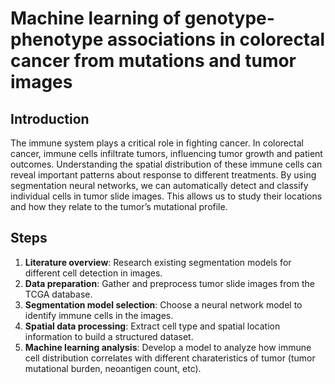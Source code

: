 # Machine learning of genotype-phenotype associations in colorectal cancer from mutations and tumor images

## Introduction
The immune system plays a critical role in fighting cancer. In colorectal cancer, immune cells infiltrate tumors, influencing tumor growth and patient outcomes. Understanding the spatial distribution of these immune cells can reveal important patterns about response to different treatments. By using segmentation neural networks, we can automatically detect and classify individual cells in tumor slide images. This allows us to study their locations and how they relate to the tumor’s mutational profile.

## Steps
1. **Literature overview**: Research existing segmentation models for different cell detection in images.
2. **Data preparation**: Gather and preprocess tumor slide images from the TCGA database.
3. **Segmentation model selection**: Choose a neural network model to identify immune cells in the images.
4. **Spatial data processing**: Extract cell type and spatial location information to build a structured dataset.
5. **Machine learning analysis**: Develop a model to analyze how immune cell distribution correlates with different charateristics of tumor (tumor mutational burden, neoantigen count, etc).

